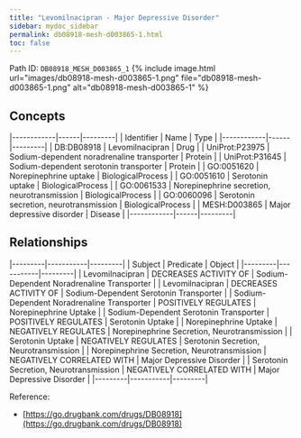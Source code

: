 ```yaml
---
title: "Levomilnacipran - Major Depressive Disorder"
sidebar: mydoc_sidebar
permalink: db08918-mesh-d003865-1.html
toc: false 
---
```



Path ID: `DB08918_MESH_D003865_1`
{% include image.html url="images/db08918-mesh-d003865-1.png" file="db08918-mesh-d003865-1.png" alt="db08918-mesh-d003865-1" %}

## Concepts

|------------|------|---------|
| Identifier | Name | Type    |
|------------|------|---------|
| DB:DB08918 | Levomilnacipran | Drug |
| UniProt:P23975 | Sodium-dependent noradrenaline transporter | Protein |
| UniProt:P31645 | Sodium-dependent serotonin transporter | Protein |
| GO:0051620 | Norepinephrine uptake | BiologicalProcess |
| GO:0051610 | Serotonin uptake | BiologicalProcess |
| GO:0061533 | Norepinephrine secretion, neurotransmission | BiologicalProcess |
| GO:0060096 | Serotonin secretion, neurotransmission | BiologicalProcess |
| MESH:D003865 | Major depressive disorder | Disease |
|------------|------|---------|

## Relationships

|---------|-----------|---------|
| Subject | Predicate | Object  |
|---------|-----------|---------|
| Levomilnacipran | DECREASES ACTIVITY OF | Sodium-Dependent Noradrenaline Transporter |
| Levomilnacipran | DECREASES ACTIVITY OF | Sodium-Dependent Serotonin Transporter |
| Sodium-Dependent Noradrenaline Transporter | POSITIVELY REGULATES | Norepinephrine Uptake |
| Sodium-Dependent Serotonin Transporter | POSITIVELY REGULATES | Serotonin Uptake |
| Norepinephrine Uptake | NEGATIVELY REGULATES | Norepinephrine Secretion, Neurotransmission |
| Serotonin Uptake | NEGATIVELY REGULATES | Serotonin Secretion, Neurotransmission |
| Norepinephrine Secretion, Neurotransmission | NEGATIVELY CORRELATED WITH | Major Depressive Disorder |
| Serotonin Secretion, Neurotransmission | NEGATIVELY CORRELATED WITH | Major Depressive Disorder |
|---------|-----------|---------|

Reference: 
  - [https://go.drugbank.com/drugs/DB08918](https://go.drugbank.com/drugs/DB08918)
